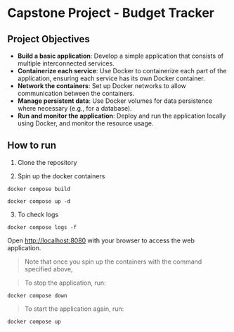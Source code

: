 # Capstone Project - Budget Tracker

## Project Objectives

- **Build a basic application**: Develop a simple application that consists of multiple interconnected services.
- **Containerize each service**: Use Docker to containerize each part of the application, ensuring each service has its own Docker container.
- **Network the containers**: Set up Docker networks to allow communication between the containers.
- **Manage persistent data**: Use Docker volumes for data persistence where necessary (e.g., for a database).
- **Run and monitor the application**: Deploy and run the application locally using Docker, and monitor the resource usage.

## How to run

1. Clone the repository

2. Spin up the docker containers

```
docker compose build

docker compose up -d
```

3. To check logs

```
docker compose logs -f
```

Open [http://localhost:8080](http://localhost:8080) with your browser to access the web application.

> Note that once you spin up the containers with the command specified above,

> To stop the application, run:

```
docker compose down
```

> To start the application again, run:

```
docker compose up 
```

